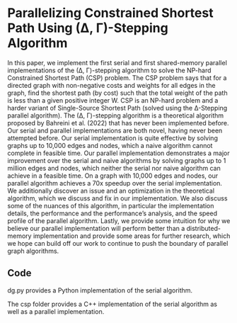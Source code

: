 # Parallelizing Constrained Shortest Path Using (∆, Γ)-Stepping Algorithm

In this paper, we implement the first serial and first shared-memory parallel implementations of
the (∆, Γ)-stepping algorithm to solve the NP-hard Constrained Shortest Path (CSP) problem. The
CSP problem says that for a directed graph with non-negative costs and weights for all edges in the
graph, find the shortest path (by cost) such that the total weight of the path is less than a given positive
integer W. CSP is an NP-hard problem and a harder variant of Single-Source Shortest Path (solved
using the ∆-Stepping parallel algorithm). The (∆, Γ)-stepping algorithm is a theoretical algorithm
proposed by Bahreini et al. (2022) that has never been implemented before. Our serial and parallel
implementations are both novel, having never been attempted before. Our serial implementation
is quite effective by solving graphs up to 10,000 edges and nodes, which a naive algorithm cannot
complete in feasible time. Our parallel implementation demonstrates a major improvement over the
serial and naive algorithms by solving graphs up to 1 million edges and nodes, which neither the serial
nor naive algorithm can achieve in a feasible time. On a graph with 10,000 edges and nodes, our
parallel algorithm achieves a 70x speedup over the serial implementation. We additionally discover an
issue and an optimization in the theoretical algorithm, which we discuss and fix in our implementation.
We also discuss some of the nuances of this algorithm, in particular the implementation details, the
performance and the performance’s analysis, and the speed profile of the parallel algorithm. Lastly,
we provide some intuition for why we believe our parallel implementation will perform better than a
distributed-memory implementation and provide some areas for further research, which we hope can
build off our work to continue to push the boundary of parallel graph algorithms.

## Code

dg.py provides a Python implementation of the serial algorithm.

The csp folder provides a C++ implementation of the serial algorithm as well as a parallel implementation.
